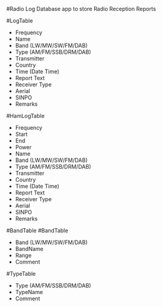 #Radio Log
Database app to store Radio Reception Reports


#LogTable 
+ Frequency 
+ Name
+ Band (LW/MW/SW/FM/DAB)
+ Type (AM/FM/SSB/DRM/DAB)
+ Transmitter
+ Country
+ Time (Date Time)
+ Report Text
+ Receiver Type
+ Aerial
+ SINPO
+ Remarks

#HamLogTable 
+ Frequency
+ Start
+ End
+ Power 
+ Name
+ Band (LW/MW/SW/FM/DAB)
+ Type (AM/FM/SSB/DRM/DAB)
+ Transmitter
+ Country
+ Time (Date Time)
+ Report Text
+ Receiver Type
+ Aerial
+ SINPO
+ Remarks

#BandTable 
#BandTable 
+ Band (LW/MW/SW/FM/DAB)
+ BandName
+ Range
+ Comment

#TypeTable 
+ Type (AM/FM/SSB/DRM/DAB)
+ TypeName
+ Comment

